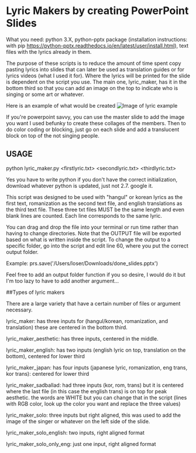 # Lyric Makers by creating PowerPoint Slides

What you need: python 3.X, python-pptx package (installation instructions:
with pip
https://python-pptx.readthedocs.io/en/latest/user/install.html), text files
with the lyrics already in them. 

The purpose of these scripts is to reduce the amount of time spent copy pasting 
lyrics into slides that can later be used as translation guides or for lyrics 
videos (what I used it for). Where the lyrics will be printed for the slide is
dependent on the script you use. The main one, lyric_maker, has it in the bottom
third so that you can add an image on the top to indicate who is singing or some
art or whatever.

Here is an example of what would be created
![Image of lyric example](https://i.ytimg.com/vi/o0ftlJfcVxU/maxresdefault.jpg)

If you're powerpoint savvy, you can use the master slide to add the image you want
I used befunky to create these collages of the members. Then to do color coding or
blocking, just go on each slide and add a translucent block on top of the not singing
people. 


## USAGE

python lyric_maker.py <firstlyric.txt> <secondlyric.txt> <thirdlyric.txt>

Yes you have to write python if you don't have the correct initialization, download
whatever python is updated, just not 2.7. google it.

This script was designed to be used with "hangul" or korean lyrics as the first
text, romanization as the second text file, and english translations as the third
text file. These three txt files MUST be the same length and even blank lines are
counted. Each line corresponds to the same lyric. 

You can drag and drop the file into your terminal or run time rather than having to 
change directories. Note that the OUTPUT file will be exported based on what is 
written inside the script. To change the output to a specific folder, go into the script
and edit line 60, where you put the correct output folder.

Example: prs.save('/Users/loser/Downloads/done_slides.pptx')

Feel free to add an output folder function if you so desire, I would do it but I'm too
lazy to have to add another argument...

##Types of lyric makers

There are a large variety that have a certain number of files or argument necessary.
 
lyric_maker: has three inputs for (hangul/korean, romanization, and translation)
these are centered in the bottom third. 

lyric_maker_aesthetic: has three inputs, centered in the middle. 

lyric_maker_english: has two inputs (english lyric on top, translation on the bottom),
centered for lower third

lyric_maker_japan: has four inputs (japanese lyric, romanization, eng trans, kor trans):
centered for lower third

lyric_maker_sadballad: had three inputs (kor, rom, trans) but it is centered where the
last file (in this case the english trans) is on top for peak aesthetic. the words are
WHITE but you can change that in the script (lines with RGB color, look up the color you
want and replace the three values) 

lyric_maker_solo: three inputs but right aligned, this was used to add the image of
the singer or whatever on the left side of the slide. 

lyric_maker_solo_english: two inputs, right aligned format

lyric_maker_solo_only_eng: just one input, right aligned format
